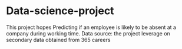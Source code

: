 # Data-science-project
This project hopes Predicting if an employee is likely to be absent at a company during working time.
Data source: the project leverage on secondary data obtained from 365 careers
